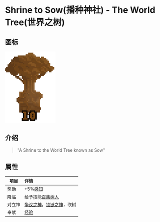 # Shrine to Sow(播种神社) - The World Tree(世界之树)

## 图标

![Shrine to Sow](assetes/shrines/Tree.png)

## 介绍

> "A Shrine to the World Tree known as Sow"


## 属性

| 项目 | 详情 |
| --- | :---
| 奖励 | +5%[感知](?file=002-属性/07-感知 "感知")
| 降临 | 给予技能[召集树人]()
| 对立神 | [争议之神](?file=005-神社/002-争议之神 "争议之神")，[锁链之神](?file=005-神社/004-锁链之神 "锁链之神")，砍树
| 奉献 | [经验]()
